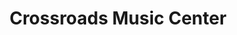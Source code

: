 ---
title: "Crossroads Music Center"
url: /buffalo/crossroads-music-center/
shop: musical instrument
---